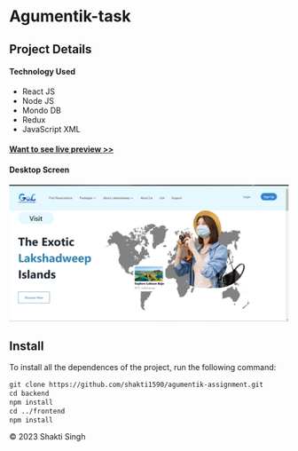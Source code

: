 # Agumentik-task

## Project Details

#### Technology Used
 - React JS
 - Node JS
 - Mondo DB
 - Redux
 - JavaScript XML

#### <a href="https://agumentik-assignment-al4r-cwn7olwzj-shakti1590.vercel.app/">Want to see live preview >></a>

#### Desktop Screen
![Desktop](./output/img1.png)


## Install

To install all the dependences of the project, run the following command:

    git clone https://github.com/shakti1590/agumentik-assignment.git
    cd backend
    npm install
    cd ../frontend
    npm install

© 2023 Shakti Singh 
